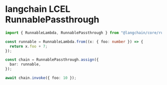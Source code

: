 # langchain LCEL RunnablePassthrough

```ts
import { RunnableLambda, RunnablePassthrough } from "@langchain/core/runnables";

const runnable = RunnableLambda.from((x: { foo: number }) => {
  return x.foo + 7;
});

const chain = RunnablePassthrough.assign({
  bar: runnable,
});

await chain.invoke({ foo: 10 });
```
